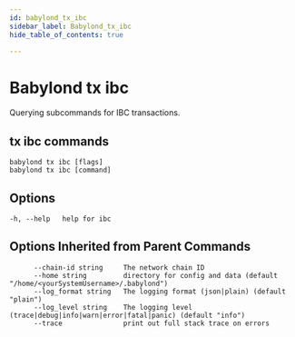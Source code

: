 ```yaml
---
id: babylond_tx_ibc
sidebar_label: Babylond_tx_ibc
hide_table_of_contents: true

---
```


# Babylond tx ibc
Querying subcommands for IBC transactions.
## tx ibc commands
```
babylond tx ibc [flags]
babylond tx ibc [command]
```
## Options
```
-h, --help   help for ibc
```
## Options Inherited from Parent Commands
```
      --chain-id string     The network chain ID
      --home string         directory for config and data (default "/home/<yourSystemUsername>/.babylond")
      --log_format string   The logging format (json|plain) (default "plain")
      --log_level string    The logging level (trace|debug|info|warn|error|fatal|panic) (default "info")
      --trace               print out full stack trace on errors
```
